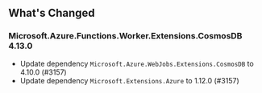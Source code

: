 ## What's Changed

<!-- Please add your release notes in the following format:
- My change description (#PR/#issue)
-->

### Microsoft.Azure.Functions.Worker.Extensions.CosmosDB 4.13.0

- Update dependency `Microsoft.Azure.WebJobs.Extensions.CosmosDB` to 4.10.0 (#3157)
- Update dependency `Microsoft.Extensions.Azure` to 1.12.0 (#3157)
